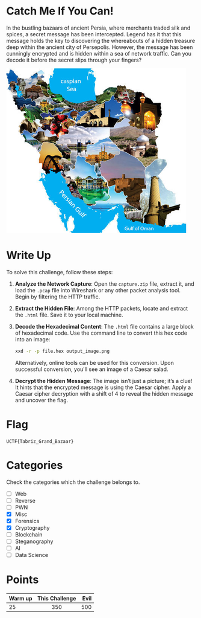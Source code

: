 # Catch Me If You Can!

In the bustling bazaars of ancient Persia, where merchants traded silk and spices, a secret message has been intercepted. Legend has it that this message holds the key to discovering the whereabouts of a hidden treasure deep within the ancient city of Persepolis. However, the message has been cunningly encrypted and is hidden within a sea of network traffic. Can you decode it before the secret slips through your fingers?

<img src="Resources/Iran.png" title="Iran" alt="Iran" data-align="center">

# Write Up

To solve this challenge, follow these steps:

1. **Analyze the Network Capture**: Open the `capture.zip` file, extract it, and load the `.pcap` file into Wireshark or any other packet analysis tool. Begin by filtering the HTTP traffic.

2. **Extract the Hidden File**: Among the HTTP packets, locate and extract the `.html` file. Save it to your local machine.

3. **Decode the Hexadecimal Content**: The `.html` file contains a large block of hexadecimal code. Use the command line to convert this hex code into an image:
   ```bash
   xxd -r -p file.hex output_image.png
   ```
   Alternatively, online tools can be used for this conversion. Upon successful conversion, you'll see an image of a Caesar salad.

4. **Decrypt the Hidden Message**: The image isn’t just a picture; it’s a clue! It hints that the encrypted message is using the Caesar cipher. Apply a Caesar cipher decryption with a shift of 4 to reveal the hidden message and uncover the flag.


# Flag

```
UCTF{Tabriz_Grand_Bazaar}
```

# Categories

Check the categories which the challenge belongs to.

- [ ] Web
- [ ] Reverse
- [ ] PWN
- [x] Misc
- [x] Forensics
- [x] Cryptography
- [ ] Blockchain
- [ ] Steganography
- [ ] AI
- [ ] Data Science

# Points

| Warm up | This Challenge  | Evil |
| ------- |:---------------:| ----:|
| 25      |      350        | 500  |
